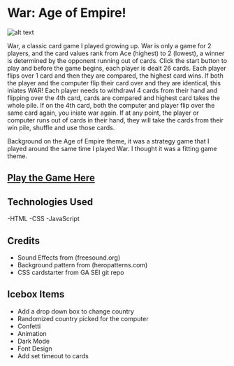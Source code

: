 # War: Age of Empire!
![alt text](https://i.imgur.com/yUJCxBH.jpeg "War Card Game")

War, a classic card game I played growing up.  War  is only a game for 2 players, and the card values rank from Ace (highest) to 2 (lowest), a winner is determined by the opponent running out of cards.  Click the start button to play and before the game begins, each player is dealt 26 cards.  Each player flips over 1 card and then they are compared, the highest card wins. If both the player and the computer flip their card over and they are identical, this iniates WAR!  Each player needs to withdrawl 4 cards from their hand and flipping over the 4th card, cards are compared and highest card takes the whole pile.  If on the 4th card, both the computer and player flip over the same card again, you iniate war again.  If at any point, the player or computer runs out of cards in their hand, they will take the cards from their win pile, shuffle and use those cards.

Background on the Age of Empire theme, it was a strategy game that I played around the same time I played War.  I thought it was a fitting game theme.


##  [Play the Game Here](https://warthecardgame-btf.netlify.app)

## Technologies Used

-HTML
-CSS
-JavaScript

## Credits

- Sound Effects from (freesound.org)
- Background pattern from (heropatterns.com)
- CSS cardstarter from GA SEI git repo

## Icebox Items

- Add a drop down box to change country
- Randomized country picked for the computer
- Confetti
- Animation
- Dark Mode
- Font Design
- Add set timeout to cards
